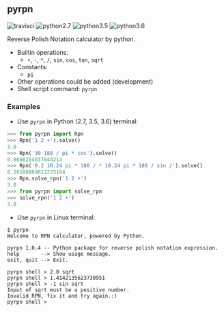 ## pyrpn
![travisci](https://travis-ci.org/archman/pyrpn.svg?branch=master)
![python2.7](https://img.shields.io/badge/Python-2.7-green.svg)
![python3.5](https://img.shields.io/badge/Python-3.5-green.svg)
![python3.6](https://img.shields.io/badge/Python-3.6-green.svg)

Reverse Polish Notation calculator by python.

* Builtin operations:
  * `+`, `-`, `*`, `/`, `sin`, `cos`, `tan`, `sqrt`
* Constants:
  * `pi`
* Other operations could be added (development)
* Shell script command: `pyrpn`

### Examples

* Use `pyrpn` in Python (2.7, 3.5, 3.6) terminal:

```Python
>>> from pyrpn import Rpn
>>> Rpn('1 2 +').solve()
3.0
>>> Rpn('30 180 / pi * cos').solve()
0.8660254037844214
>>> Rpn('0.2 10.24 pi * 180 / * 10.24 pi * 180 / sin /').solve()
0.20106869612225164
>>> Rpn.solve_rpn('1 2 +')
3.0
>>> from pyrpn import solve_rpn
>>> solve_rpn('1 2 +')
3.0
```

* Use `pyrpn` in Linux terminal:
```Shell
$ pyrpn
Welcome to RPN calculator, powered by Python.

pyrpn 1.0.4 -- Python package for reverse polish notation expression.
help       --> Show usage message.
exit, quit --> Exit.

pyrpn shell > 2.0 sqrt
pyrpn shell > 1.4142135623730951
pyrpn shell > -1 sin sqrt
Input of sqrt must be a positive number.
Invalid RPN, fix it and try again.:)
pyrpn shell > 
```
